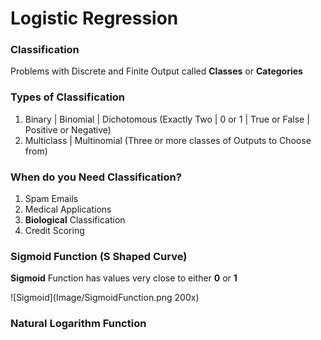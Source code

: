 # Logistic Regression

### Classification

Problems with Discrete and Finite Output called **Classes** or **Categories**

### Types of Classification

1. Binary | Binomial | Dichotomous (Exactly Two | 0 or 1 | True or False | Positive or Negative)
2. Multiclass | Multinomial (Three or more classes of Outputs to Choose from)

### When do you Need Classification?
1. Spam Emails
2. Medical Applications 
3. **Biological** Classification
4. Credit Scoring

### Sigmoid Function (S Shaped Curve)
**Sigmoid** Function has values very close to either **0** or **1**

![Sigmoid](Image/SigmoidFunction.png 200x)

### Natural Logarithm Function 


